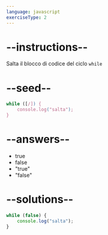 ```yaml
---
language: javascript
exerciseType: 2
---
```


# --instructions--

Salta il blocco di codice del ciclo `while`

# --seed--

```javascript
while ([/]) {
    console.log("salta");
}
```

# --answers--

- true
- false
- "true"
- "false"

# --solutions--

```javascript
while (false) {
    console.log("salta");
}
```
